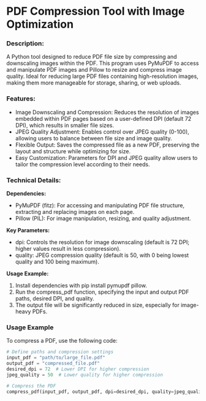 # PDF Compression Tool with Image Optimization

### Description: <br>
A Python tool designed to reduce PDF file size by compressing and downscaling images within the PDF. This program uses PyMuPDF to access and manipulate PDF images and Pillow to resize and compress image quality. Ideal for reducing large PDF files containing high-resolution images, making them more manageable for storage, sharing, or web uploads.

### Features: <br>
<ul>
  <li>Image Downscaling and Compression: Reduces the resolution of images embedded within PDF pages based on a user-defined DPI (default 72 DPI), which results in smaller file sizes.</li>
  <li>JPEG Quality Adjustment: Enables control over JPEG quality (0-100), allowing users to balance between file size and image quality.</li>
  <li>Flexible Output: Saves the compressed file as a new PDF, preserving the layout and structure while optimizing for size.</li>
  <li>Easy Customization: Parameters for DPI and JPEG quality allow users to tailor the compression level according to their needs.</li>
</ul>

### Technical Details: <br>
**Dependencies:** <br>
<ul>
  <li>PyMuPDF (fitz): For accessing and manipulating PDF file structure, extracting and replacing images on each page.</li>
  <li>Pillow (PIL): For image manipulation, resizing, and quality adjustment.</li>
</ul>

**Key Parameters:** <br>
<ul>
  <li>dpi: Controls the resolution for image downscaling (default is 72 DPI; higher values result in less compression).</li>
  <li>quality: JPEG compression quality (default is 50, with 0 being lowest quality and 100 being maximum).</li>
</ul>

**Usage Example:** <br>
<ol>
  <li>Install dependencies with pip install pymupdf pillow.</li>
  <li>Run the compress_pdf function, specifying the input and output PDF paths, desired DPI, and quality.</li>
  <li>The output file will be significantly reduced in size, especially for image-heavy PDFs.</li>
</ol>

### Usage Example

To compress a PDF, use the following code:

```python
# Define paths and compression settings
input_pdf = "path/to/large_file.pdf"
output_pdf = "compressed_file.pdf"
desired_dpi = 72  # Lower DPI for higher compression
jpeg_quality = 50  # Lower quality for higher compression

# Compress the PDF
compress_pdf(input_pdf, output_pdf, dpi=desired_dpi, quality=jpeg_quality)
```
